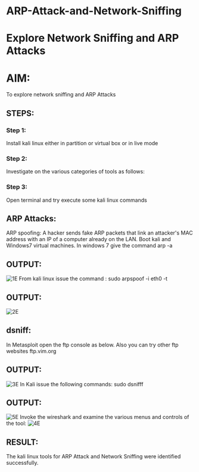 # ARP-Attack-and-Network-Sniffing
# Explore Network Sniffing and ARP Attacks

# AIM:

To explore network sniffing and ARP Attacks

## STEPS:

### Step 1:

Install kali linux either in partition or virtual box or in live mode

### Step 2:

Investigate on the various categories of tools as follows:


### Step 3:
Open terminal and try execute some kali linux commands

## ARP Attacks:  
ARP spoofing: A hacker sends fake ARP packets that link an attacker's MAC address with an IP of a computer already on the LAN. 
Boot kali and Windows7 virtual machines.
In windows 7 give the command arp -a
## OUTPUT:
![1E](https://github.com/deepikasrinivasans/ARP-Attack-and-Network-Sniffing/assets/119393935/9af93efb-7f0d-45e5-98e6-c30df12337a4)
From kali linux issue the command :
sudo arpspoof -i eth0 -t <target system> <gateway>
## OUTPUT:
![2E](https://github.com/deepikasrinivasans/ARP-Attack-and-Network-Sniffing/assets/119393935/b8c36799-aae7-4a94-aea1-f6e32f1cd4fb)
## dsniff:
In Metasploit open the ftp console as below. Also you can try other ftp websites ftp.vim.org
## OUTPUT:
![3E](https://github.com/deepikasrinivasans/ARP-Attack-and-Network-Sniffing/assets/119393935/49c85e5a-fc70-4f46-a84a-2c2396b519b5)
In Kali issue the following commands:
sudo dsnifff
## OUTPUT:
![5E](https://github.com/deepikasrinivasans/ARP-Attack-and-Network-Sniffing/assets/119393935/1e3b099e-0ad4-43eb-9ee9-cb839461d47a)
Invoke the wireshark and examine the various menus  and controls of the tool:
![4E](https://github.com/deepikasrinivasans/ARP-Attack-and-Network-Sniffing/assets/119393935/a00c61ca-c2b4-4eeb-acc1-9e348a3de511)
## RESULT:
The kali linux tools for ARP Attack and Network Sniffing were identified successfully.
